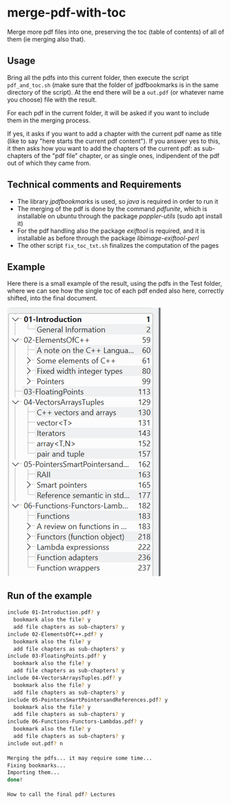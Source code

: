# merge-pdf-with-toc
Merge more pdf files into one, preserving the toc (table of contents) of all of them (ie merging also that).

## Usage
Bring all the pdfs into this current folder, then execute the script `pdf_and_toc.sh` (make sure that the folder of jpdfbookmarks is in the same directory of the script). At the end there will be a `out.pdf` (or whatever name you choose) file with the result.

For each pdf in the current folder, it will be asked if you want to include them in the merging process.

If yes, it asks if you want to add a chapter with the current pdf name as title (like to say "here starts the current pdf content").
If you answer yes to this, it then asks how you want to add the chapters of the current pdf: as sub-chapters of the "pdf file" chapter, or as single ones, indipendent of the pdf out of which they came from.

## Technical comments and Requirements
- The library *jpdfbookmarks* is used, so *java* is required in order to run it
- The merging of the pdf is done by the command *pdfunite*, which is installable on ubuntu through the package *poppler-utils* (sudo apt install it)
- For the pdf handling also the package *exiftool* is required, and it is installable as before through the package *libimage-exiftool-perl*
- The other script `fix_toc_txt.sh` finalizes the computation of the pages

## Example
Here there is a small example of the result, using the pdfs in the Test folder, where we can see how the single toc of each pdf ended also here, correctly shifted, into the final document.

![example of the result](./example.png)

## Run of the example
```bash
include 01-Introduction.pdf? y
  bookmark also the file? y
  add file chapters as sub-chapters? y
include 02-ElementsOfC++.pdf? y
  bookmark also the file? y
  add file chapters as sub-chapters? y
include 03-FloatingPoints.pdf? y
  bookmark also the file? y
  add file chapters as sub-chapters? y
include 04-VectorsArraysTuples.pdf? y
  bookmark also the file? y
  add file chapters as sub-chapters? y
include 05-PointersSmartPointersandReferences.pdf? y
  bookmark also the file? y
  add file chapters as sub-chapters? y
include 06-Functions-Functors-Lambdas.pdf? y
  bookmark also the file? y
  add file chapters as sub-chapters? y
include out.pdf? n

Merging the pdfs... it may require some time...
Fixing bookmarks...
Importing them...
done!

How to call the final pdf? Lectures
```
